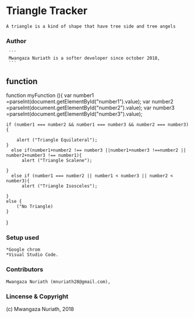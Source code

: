 # Triangle Tracker
 ```
 A triangle is a kind of shape that have tree side and tree angels
 ```
  ### Author
     ```
     Mwangaza Nuriath is a softer developer since october 2018,
     ```

 ## function

 function myFunction (){
    var number1 =parseInt(document.getElementById("number1").value);
    var number2 =parseInt(document.getElementById("number2").value);
    var number3 =parseInt(document.getElementById("number3").value);

    if (number1 === number2 && number1 === number3 && number2 === number3){

        alert ("Triangle Equilateral");
    }
      else if(number1+number2 !== number3 ||number1+number3 !==number2 || number2+number3 !== number1){
          alert ("Triangle Scalene");

    }
      else if (number1 === number2 || number1 < number3 || number2 < number3){
          alert ("Triangle Isosceles");

    }
    else {
        ("No Triangle)
    }    
 }
  ### Setup used

  ```
  *Google chrom
  *Visual Studio Code.
  ```
  ### Contributors
  ```
  Mwangaza Nuriath (mnuriath28@gmail.com),
  ```
  ### Lincense & Copyright
  (c) Mwangaza Nuriath, 2018
